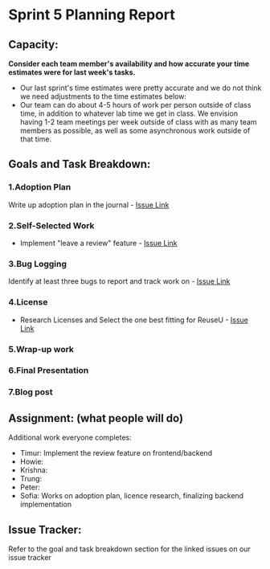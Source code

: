 # Sprint 5 Planning Report
## Capacity:
__Consider each team member's availability and how accurate your time estimates were for last week's tasks.__
- Our last sprint's time estimates were pretty accurate and we do not think we need adjustments to the time estimates below:
- Our team can do about 4-5 hours of work per person outside of class time, in addition to
whatever lab time we get in class. We envision having 1-2 team meetings per week outside of
class with as many team members as possible, as well as some asynchronous work outside of
that time.



## Goals and Task Breakdown: 

### 1.Adoption Plan 
 Write up adoption plan in the journal - [Issue Link](https://github.com/dicarlosofia/ReuseU/issues/153)

### 2.Self-Selected Work

* Implement "leave a review" feature - [Issue Link](https://github.com/dicarlosofia/ReuseU/issues/159)

### 3.Bug Logging
 Identify at least three bugs to report and track work on - [Issue Link](https://github.com/dicarlosofia/ReuseU/issues/155)


### 4.License

* Research Licenses and Select the one best fitting for ReuseU - [Issue Link](https://github.com/dicarlosofia/ReuseU/issues/156)

### 5.Wrap-up work

### 6.Final Presentation


### 7.Blog post


## Assignment: (what people will do)

Additional work everyone completes: 
* Timur: Implement the review feature on frontend/backend
* Howie: 
* Krishna: 
* Trung: 
* Peter: 
* Sofia: Works on adoption plan, licence research, finalizing backend implementation 


## Issue Tracker:
Refer to the goal and task breakdown section for the linked issues on our issue tracker
